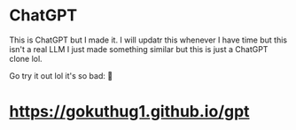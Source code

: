 # ChatGPT
This is ChatGPT but I made it. I will updatr this whenever I have time but this isn't a real LLM I just made something similar but this is just a ChatGPT clone lol.

Go try it out lol it's so bad: 🔽

# https://gokuthug1.github.io/gpt
